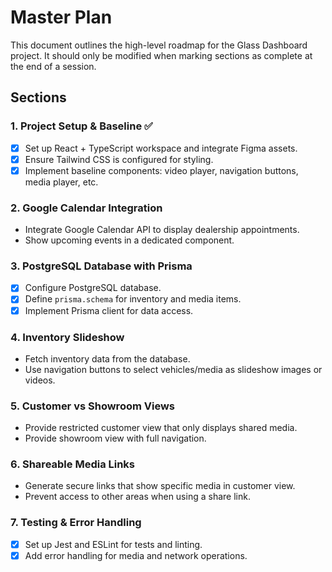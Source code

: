 # Master Plan

This document outlines the high-level roadmap for the Glass Dashboard project. It should only be modified when marking sections as complete at the end of a session.

## Sections

### 1. Project Setup & Baseline ✅
- [x] Set up React + TypeScript workspace and integrate Figma assets.
- [x] Ensure Tailwind CSS is configured for styling.
- [x] Implement baseline components: video player, navigation buttons, media player, etc.

### 2. Google Calendar Integration
- Integrate Google Calendar API to display dealership appointments.
- Show upcoming events in a dedicated component.

### 3. PostgreSQL Database with Prisma
- [x] Configure PostgreSQL database.
- [x] Define `prisma.schema` for inventory and media items.
- [x] Implement Prisma client for data access.

### 4. Inventory Slideshow
- Fetch inventory data from the database.
- Use navigation buttons to select vehicles/media as slideshow images or videos.

### 5. Customer vs Showroom Views
- Provide restricted customer view that only displays shared media.
- Provide showroom view with full navigation.

### 6. Shareable Media Links
- Generate secure links that show specific media in customer view.
- Prevent access to other areas when using a share link.

### 7. Testing & Error Handling
- [x] Set up Jest and ESLint for tests and linting.
- [x] Add error handling for media and network operations.
